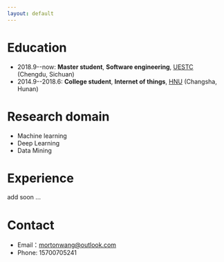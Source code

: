 ```yaml
---
layout: default
---
```


# Education

* 2018.9--now: **Master student**, **Software engineering**, [UESTC](https://en.wikipedia.org/wiki/University_of_Electronic_Science_and_Technology_of_China) (Chengdu, Sichuan)
* 2014.9--2018.6: **College student**, **Internet of things**, [HNU](https://en.wikipedia.org/wiki/Hunan_University) (Changsha, Hunan)

# Research domain

* Machine learning
* Deep Learning
* Data Mining

# Experience

add soon ...

# Contact

* Email：mortonwang@outlook.com
* Phone: 15700705241
